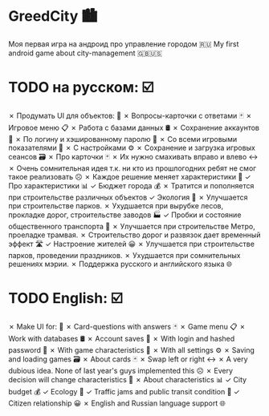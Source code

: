 # GreedCity 🏙️
Моя первая игра на андроид про управление городом 🇷🇺
My first android game about city-management 🇬🇧🇺🇸

# TODO на русском: ☑️
✗ Продумать UI для объектов: 📱
  ✗ Вопросы-карточки с ответами 🃏
  ✗ Игровое меню 📋
✗ Работа с базами данных 🛢️
  ✗ Сохранение аккаунтов 💽
    ✗ По логину и хэшированному паролю 🔑
    ✗ Со всеми игровыми показателями 🔗
    ✗ С настройками ⚙️
  ✗ Сохранение и загрузка игровых сеансов 🗃️
✗ Про карточки 🃏
  ✗ Их нужно смахивать вправо и влево ↔️
    ✗ Очень сомнительная идея т.к. ни кто из прошлогодних ребят не смог такое реализовать ☹️
  ✗ Каждое решение меняет характеристики 🧮
✓ Про характеристики 📊
  ✓ Бюджет города 💰
    ✗ Тратится и пополняется при строительстве различных объектов
  ✓ Экология 🌱
    ✗ Улучшается при строительстве парков.
    ✗ Ухудшается при вырубке лесов, прокладке дорог, строительстве заводов 🏭
  ✓ Пробки и состояние общественного транспорта 🚗
    ✗ Улучшается при строительстве Метро, проеладке трамвая.
    ✗ Строительство дорог и развязок дает временный эффект 🛣️
  ✓ Настроение жителей 😀
    ✗ Улучшается при строительстве парков, проведении праздников.
    ✗ Ухудшается при сомнительных решениях мэрии.
✗ Поддержка русского и английского языка 🌐

# TODO English: ☑️
✗ Make UI for: 📱
  ✗ Card-questions with answers 🃏
  ✗ Game menu 📋
✗ Work with databases 🛢️
  ✗ Account saves 💽
    ✗ With login and hashed password 🔑
    ✗ With game characteristics 🔗
    ✗ With all settings ⚙️
  ✗ Saving and loading games 🗃️
✗ About cards 🃏
  ✗ Swap left or right ↔️
    ✗ A very dubious idea. None of last year's guys implemented this ☹️
  ✗ Every decision will change characteristics 🧮
✗ About characteristics 📊
  ✓ City budget 💰
  ✓ Ecology 🌱
  ✓ Traffic jams and public transit condition 🚗
  ✓ Citizen relationship 😀
✗ English and Russian language support 🌐
